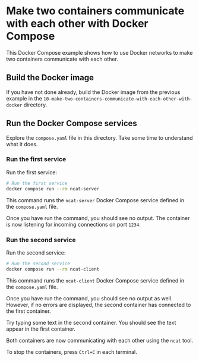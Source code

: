 # Make two containers communicate with each other with Docker Compose

This Docker Compose example shows how to use Docker networks to make two
containers communicate with each other.

## Build the Docker image

If you have not done already, build the Docker image from the previous example
in the `10-make-two-containers-communicate-with-each-other-with-docker`
directory.

## Run the Docker Compose services

Explore the `compose.yaml` file in this directory. Take some time to understand
what it does.

### Run the first service

Run the first service:

```sh
# Run the first service
docker compose run --rm ncat-server
```

This command runs the `ncat-server` Docker Compose service defined in the
`compose.yaml` file.

Once you have run the command, you should see no output. The container is now
listening for incoming connections on port `1234`.

### Run the second service

Run the second service:

```sh
# Run the second service
docker compose run --rm ncat-client
```

This command runs the `ncat-client` Docker Compose service defined in the
`compose.yaml` file.

Once you have run the command, you should see no output as well. However, if no
errors are displayed, the second container has connected to the first container.

Try typing some text in the second container. You should see the text appear in
the first container.

Both containers are now communicating with each other using the `ncat` tool.

To stop the containers, press `Ctrl+C` in each terminal.
